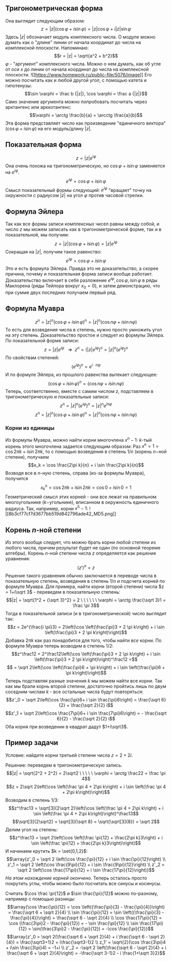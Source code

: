 ## Тригонометрическая форма
Она выглядит следующим образом:
$$z = |z|(\cos \varphi + i \sin \varphi) = |z| \cos \varphi + i|z| \sin \varphi$$
Здесь $|z|$ обозначает *модуль* комплексного числа. О модуле можно думать как о "длине" линии от начала координат до числа на комплексной плоскости. Напоминаю:
$$r = |z| = \sqrt{a^2 + b^2}$$
$\varphi$ - "аргумент" комплексного числа. Можно о нем думать, как об угле от оси $x$ до линии от начала координат до числа на комплексной плоскости.
![[https://www.homework.ru/public-file/5076/image]]
Его можно посчитать как и любой другой угол, с помощью катета и гипотенузы:
$$\sin \varphi = \frac b {|z|}, \cos \varphi = \frac a {|z|}$$
Само значение аргумента можно попробовать посчитать через арктангенс или арккотангенс:
$$\varphi = \arctg \frac{b}{a} = \arcctg \frac{a}{b}$$
Эта форма представляет число как произведение "единичного вектора" $(\cos \varphi + i\sin \varphi)$ на его модуль/длину $|z|$.
## Показательная форма
$$z = |z|e^{i\varphi}$$
Она очень похожа на тригонометрическую, но $\cos \varphi + i \sin \varphi$ заменяется на $e^{i\varphi}$.
$$e^{i \varphi} = \cos \varphi + i\sin \varphi$$
Смысл показательный формы следующий: $e^{i\varphi}$ "вращает" точку на окружности с радиусом $|z|$ на угол $\varphi$ против часовой стрелки.

## Формула Эйлера
Так как все формы записи комплексных чисел равны между собой, и число $z$ мы можем записать как в тригонометрической форме, так и в показательной, мы получим:
$$z = |z|(\cos \varphi + i \sin \varphi) = |z| e^{i\varphi}$$
Сокращая на $|z|$, получим такое равенство:
$$e^{i\varphi} = \cos \varphi + i\sin \varphi$$
Это и есть формула Эйлера. Правда это не доказательство, а скорее причина, почему и показательная форма записи вообще работает. Доказательство включает в себя разложение $e^{i\varphi}, \cos \varphi, i\sin \varphi$ в ряды Маклорена (ряды Тейлора вокруг $x_0=0$), и затем демонстрацию, что при сумме двух последних получаем первый ряд.
## Формула Муавра
$$z^n = |z|^n (\cos \varphi + i\sin \varphi)^n = |z|^n(\cos n\varphi + i\sin n\varphi)$$
То есть для возведения числа в степень, нужно просто умножить угол на эту степень.
Доказательство простое и следует из формулы Эйлера.
По показательной форме записи:
$$z = |z|e^{i\varphi} \ \ \ \Rightarrow \ \  z^n = (|z|e^{i\varphi})^n = |z|^n(e^{i\varphi})^n$$
По свойствам степеней:
$$(e^{i\varphi})^n = e^{i\cdot n\varphi}$$
И по формуле Эйлера, из прошлого равенства вытекает следующее:
$$(\cos \varphi + i\sin \varphi)^n = (\cos n\varphi + i\sin n\varphi)$$
Теперь, соответственно, вместе с самим числом $z$, подставляем в тригонометрическую и показательные записи:
$$z^n = |z|^n(e^{i\varphi})^n = |z|^ne^{in\varphi}$$
$$z^n = |z|^n (\cos \varphi + i\sin \varphi)^n = |z|^n(\cos n\varphi + i\sin n\varphi)$$
### Корни из единицы
Из формулы Муавра, можно найти корни многочлена $x^n-1$:
$k$-тый корень этого многочлена задается следующим образом:
Раз $x^n = 1 = \cos 2\pi k + i \sin 2 \pi k$, то с помощью возведения в степень $1/n$ (корень $n-$ной степени), получаем
$$x_k = \cos \frac{2\pi k}{n} + i \sin \frac{2\pi k}{n}$$
Возводя все в $n$-ную степень, справа (из-за формулы Муавра), получится $$x^n_k = \cos 2 \pi k + i \sin 2\pi k = \cos 0 + i \sin 0 = 1$$
Геометрический смысл этих корней - они все лежат на правильном многоугольнике ($k-$угольнике), вписанном в окружность единичного радиуса. Так, например, корни $x^5-1$:
![[8b3cf77cf7d3677bb519d842796ade42_MD5.png]]

## Корень $n$-ной степени
Из этого вообще следует, что можно брать корни любой степени из любого числа, причем результат будет не один (по основной теореме алгебры). Корень $n$-ной степени числа $z$ определяется как решение уравнения: $$(z')^n = z$$
Решение такого уравнения обычно заключается в переводе числа в показательную степень, возведения в степень $1/n$ и подсчета корней по формуле Муавра.
Для примера, найти корни (второй степени) числа $z = 1+i\sqrt 3$ - переведем в показательную степень:
$$|z| = \sqrt{1^2 + {\sqrt 3}^2} = 2 \ \ \ \ \ \ \varphi = \arctg \frac{\sqrt 3}1 = \frac \pi 3$$
Тогда в показательной записи (и в тригонометрической) число выглядит так:
$$z = 2e^{\frac{i \pi}3} = 2\left(\cos \left(\frac{\pi}3 + 2 \pi k\right) + i \sin \left(\frac{\pi}3 + 2 \pi k\right)\right)$$
Добавка $2\pi k$ как раз понадобится для того, чтобы найти *все* корни.
По формуле Муавра теперь возводим в степень $1/2$:
$$z^\frac12 = 2^\frac12\left(\cos \left(\frac{\pi}3 + 2 \pi k\right) + i \sin \left(\frac{\pi}3 + 2 \pi k\right)\right)^\frac12 =$$
$$ = \sqrt 2\left(\cos \left(\frac{\pi}6 + \pi k\right) + i \sin \left(\frac{\pi}6 + \pi k\right)\right)$$
Теперь подставляя разные значения $k$ мы можем найти все корни. Так как мы брали корнь второй степени, достаточно пройтись лишь по двум соседним числам $k$ - все остальные числа будут повторяться:
$$z'_0 = \sqrt 2\left(\cos \frac{\pi}6+ i \sin \frac{\pi}6\right) = \frac{\sqrt 6}{2} + \frac{\sqrt 2}{2} i$$
$$z'_1 = \sqrt 2\left(\cos \frac{7\pi}6+ i \sin \frac{7\pi}6\right) = - \frac{\sqrt 6}{2} - \frac{\sqrt 2}{2} i$$
Оба корня при возведении в квадрат дадут $1+i\sqrt3$.
## Пример задачи
Условие: найдите корни третьей степени числа $z=2+2i$.

Решение: переведем в тригонометрическую запись.
$$|z| = \sqrt{2^2 + 2^2} = 2\sqrt2 \ \ \ \ \ \varphi = \arctg \frac22 = \frac \pi 4$$
$$z = 2\sqrt 2\left(\cos \left(\frac \pi 4 + 2\pi k\right) + i \sin \left(\frac \pi 4 + 2\pi k\right)\right)$$
Возводим в степень $1/3$:
$$z^\frac13 = \sqrt[3]{2\sqrt 2}\left(\cos \left(\frac \pi 4 + 2\pi k\right) + i \sin \left(\frac \pi 4 + 2\pi k\right)\right)^\frac13$$
$$\sqrt[3]{2\sqrt2} = \sqrt[3]{\sqrt 8} = \sqrt{\sqrt[3]{8}} = \sqrt 2$$
Делим угол на степень:
$$z^\frac13 = \sqrt 2\left(\cos \left(\frac \pi{12} + \frac{2\pi k}3\right) + i \sin \left(\frac \pi{12} + \frac{2\pi k}3\right)\right)$$
И начинаем крутить $k = \set{0,1,2}$:
$$\array{z'_0 = \sqrt 2 \left(\cos \frac{\pi}{12} + i \sin \frac{\pi}{12}\right) \\ z'_1 = \sqrt 2 \left(\cos \frac{9\pi}{12} + i \sin \frac{9\pi}{12}\right) \\ z'_2 = \sqrt 2 \left(\cos \frac{17\pi}{12} + i \sin \frac{17\pi}{12}\right)}$$
*На этом нахождение корней окончено*. Теперь осталось просто покрутить углы, чтобы можно было посчитать все синусы и косинусы.

Считать $\cos \frac \pi{12}$ и $\sin \frac{\pi}{12}$ можно по-разному, например с помощью разницы: $$\array{\cos \frac{\pi}{12} = \cos \left({\frac{\pi}{3} - \frac{\pi}{4}}\right) = \frac{\sqrt 6 + \sqrt 2}{4} \\ \sin \frac{\pi}{12} = \sin \left({\frac{\pi}{3} - \frac{\pi}{4}}\right) = \frac{\sqrt 6 - \sqrt 2}{4} \\ \cos \frac{17\pi}{12} = \cos (\frac{3\pi}2 - \frac{\pi}{12}) = - \sin \frac{\pi}{12} \\ \sin \frac{17\pi}{12} = \sin(\frac{3\pi}2 - \frac{\pi}{12}) = -\cos \frac{\pi}{12}}$$
$$\array{z'_0 = \sqrt 2(\frac{\sqrt 6 + \sqrt 2}{4}  + i \frac{\sqrt 6 - \sqrt 2}{4}) = \frac{\sqrt3+1}2 + i\frac{\sqrt3-1}2 \\ z_1' = \sqrt{2}(\cos \frac{3\pi}4 + i\sin \frac{3\pi}4) = -1+i \\ z'_2 = -\sqrt 2 \left(\frac{\sqrt 6 - \sqrt 2}{4}  + i \frac{\sqrt 6 + \sqrt 2}{4}\right) = -\frac{\sqrt 3-1}2 - i \frac{1+\sqrt 3}2}$$
